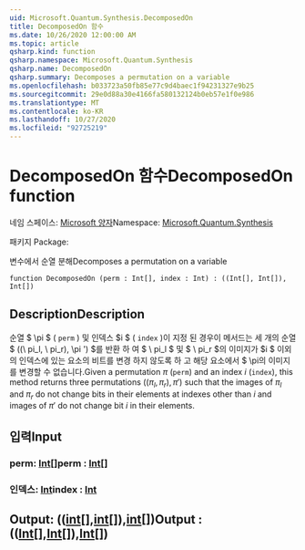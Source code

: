 ```yaml
---
uid: Microsoft.Quantum.Synthesis.DecomposedOn
title: DecomposedOn 함수
ms.date: 10/26/2020 12:00:00 AM
ms.topic: article
qsharp.kind: function
qsharp.namespace: Microsoft.Quantum.Synthesis
qsharp.name: DecomposedOn
qsharp.summary: Decomposes a permutation on a variable
ms.openlocfilehash: b033723a50fb85e77c9d4baec1f94231327e9b25
ms.sourcegitcommit: 29e0d88a30e4166fa580132124b0eb57e1f0e986
ms.translationtype: MT
ms.contentlocale: ko-KR
ms.lasthandoff: 10/27/2020
ms.locfileid: "92725219"
---
```

# <a name="decomposedon-function"></a><span data-ttu-id="68e95-102">DecomposedOn 함수</span><span class="sxs-lookup"><span data-stu-id="68e95-102">DecomposedOn function</span></span>

<span data-ttu-id="68e95-103">네임 스페이스: [Microsoft 양자](xref:Microsoft.Quantum.Synthesis)</span><span class="sxs-lookup"><span data-stu-id="68e95-103">Namespace: [Microsoft.Quantum.Synthesis](xref:Microsoft.Quantum.Synthesis)</span></span>

<span data-ttu-id="68e95-104">패키지 [](https://nuget.org/packages/)</span><span class="sxs-lookup"><span data-stu-id="68e95-104">Package: [](https://nuget.org/packages/)</span></span>


<span data-ttu-id="68e95-105">변수에서 순열 분해</span><span class="sxs-lookup"><span data-stu-id="68e95-105">Decomposes a permutation on a variable</span></span>

```qsharp
function DecomposedOn (perm : Int[], index : Int) : ((Int[], Int[]), Int[])
```


## <a name="description"></a><span data-ttu-id="68e95-106">Description</span><span class="sxs-lookup"><span data-stu-id="68e95-106">Description</span></span>

<span data-ttu-id="68e95-107">순열 $ \pi $ ( `perm` ) 및 인덱스 $i $ ( `index` )이 지정 된 경우이 메서드는 세 개의 순열 $ ((\ pi_l, \ pi_r), \pi ') $를 반환 하 여 $ \ pi_l $ 및 $ \ pi_r $의 이미지가 $i $ 이외의 인덱스에 있는 요소의 비트를 변경 하지 않도록 하 고 해당 요소에서 $ \pi의 이미지를 변경할 수 없습니다.</span><span class="sxs-lookup"><span data-stu-id="68e95-107">Given a permutation $\pi$ (`perm`) and an index $i$ (`index`), this method returns three permutations $((\pi_l, \pi_r), \pi')$ such that the images of $\pi_l$ and $\pi_r$ do not change bits in their elements at indexes other than $i$ and images of $\pi'$ do not change bit $i$ in their elements.</span></span>

## <a name="input"></a><span data-ttu-id="68e95-108">입력</span><span class="sxs-lookup"><span data-stu-id="68e95-108">Input</span></span>

### <a name="perm--int"></a><span data-ttu-id="68e95-109">perm: [Int](xref:microsoft.quantum.lang-ref.int)[]</span><span class="sxs-lookup"><span data-stu-id="68e95-109">perm : [Int](xref:microsoft.quantum.lang-ref.int)[]</span></span>




### <a name="index--int"></a><span data-ttu-id="68e95-110">인덱스: [Int](xref:microsoft.quantum.lang-ref.int)</span><span class="sxs-lookup"><span data-stu-id="68e95-110">index : [Int](xref:microsoft.quantum.lang-ref.int)</span></span>





## <a name="output--intintint"></a><span data-ttu-id="68e95-111">Output: (([int](xref:microsoft.quantum.lang-ref.int)[],[int](xref:microsoft.quantum.lang-ref.int)[]),[int](xref:microsoft.quantum.lang-ref.int)[])</span><span class="sxs-lookup"><span data-stu-id="68e95-111">Output : (([Int](xref:microsoft.quantum.lang-ref.int)[],[Int](xref:microsoft.quantum.lang-ref.int)[]),[Int](xref:microsoft.quantum.lang-ref.int)[])</span></span>

